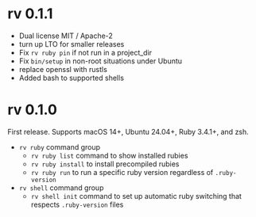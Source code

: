 # rv 0.1.1

* Dual license MIT / Apache-2
* turn up LTO for smaller releases
* Fix `rv ruby pin` if not run in a project_dir
* Fix `bin/setup` in non-root situations under Ubuntu
* replace openssl with rustls
* Added bash to supported shells

# rv 0.1.0

First release. Supports macOS 14+, Ubuntu 24.04+, Ruby 3.4.1+, and zsh.

- `rv ruby` command group
  - `rv ruby list` command to show installed rubies
  - `rv ruby install` to install precompiled rubies
  - `rv ruby run` to run a specific ruby version regardless of `.ruby-version`
- `rv shell` command group
  - `rv shell init` command to set up automatic ruby switching that respects `.ruby-version` files

